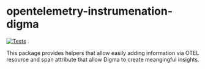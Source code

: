# opentelemetry-instrumenation-digma
[![Tests](https://github.com/digma-ai/opentelemetry-exporter-digma/actions/workflows/unit-tests.yml/badge.svg)](https://github.com/digma-ai/opentelemetry-exporter-digma/actions/workflows/unit-tests.yml)

This package provides helpers that allow easily adding information via OTEL resource and span attribute that allow Digma to create meangingful insights. 


